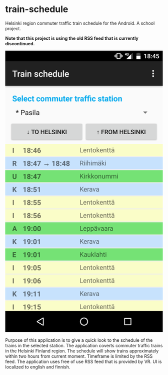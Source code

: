 # train-schedule
Helsinki region commuter traffic train schedule for the Android. A school project.

**Note that this project is using the old RSS feed that is currently discontinued.**

![alt text](https://raw.githubusercontent.com/m1kma/train-schedule/master/img/trainschedule.png)

Purpose of this application is to give a quick look to the schedule of the trains in the selected station.
The application coverts commuter traffic trains in the Helsinki Finland region.
The schedule will show trains approximately within two hours from current moment. Timeframe is limited by the RSS feed.
The application uses free of use RSS feed that is provided by VR. UI is localized to english and finnish.